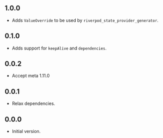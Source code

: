 ## 1.0.0

- Adds `ValueOverride` to be used by `riverpod_state_provider_generator`.

## 0.1.0

- Adds support for `keepAlive` and `dependencies`.

## 0.0.2

- Accept meta 1.11.0

## 0.0.1

- Relax dependencies.

## 0.0.0

- Initial version.
